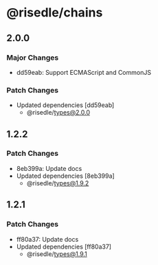 # @risedle/chains

## 2.0.0

### Major Changes

-   dd59eab: Support ECMAScript and CommonJS

### Patch Changes

-   Updated dependencies [dd59eab]
    -   @risedle/types@2.0.0

## 1.2.2

### Patch Changes

-   8eb399a: Update docs
-   Updated dependencies [8eb399a]
    -   @risedle/types@1.9.2

## 1.2.1

### Patch Changes

-   ff80a37: Update docs
-   Updated dependencies [ff80a37]
    -   @risedle/types@1.9.1
